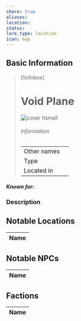 ```yaml
---
share: true
aliases: 
location: 
status: 
lore_type: location
icon: map
---
```

## Basic Information
> [!infobox]
> # Void Plane
> ![cover hsmall](insertimage.png)
> ###### Information
> |   |  |
> | ---- | ---- |
> | Other names | |
> | Type | 
> | Located in | |
##### Known for:
### Description
## Notable Locations
| Name |
| ---- |

## Notable NPCs
| Name |
| ---- |

## Factions
| Name |
| ---- |
